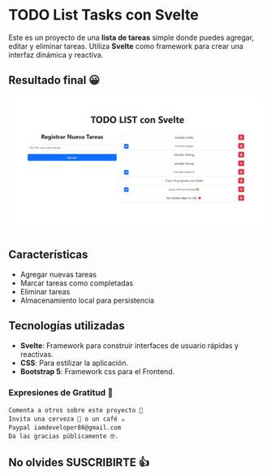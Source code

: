 # TODO List Tasks con Svelte

Este es un proyecto de una **lista de tareas** simple donde puedes agregar, editar y eliminar tareas. Utiliza **Svelte** como framework para crear una interfaz dinámica y reactiva.

## Resultado final 😀

![Contador con Svelte](https://raw.githubusercontent.com/urian121/imagenes-proyectos-github/refs/heads/master/todo-list-task-svelte.png)


## Características

- Agregar nuevas tareas
- Marcar tareas como completadas
- Eliminar tareas
- Almacenamiento local para persistencia

## Tecnologías utilizadas

- **Svelte**: Framework para construir interfaces de usuario rápidas y reactivas.
- **CSS**: Para estilizar la aplicación.
- **Bootstrap 5**: Framework css para el Frontend.



### Expresiones de Gratitud 🎁

```bash
Comenta a otros sobre este proyecto 📢
Invita una cerveza 🍺 o un café ☕
Paypal iamdeveloper86@gmail.com
Da las gracias públicamente 🤓.
```

## No olvides SUSCRIBIRTE 👍